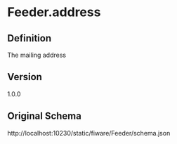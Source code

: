 # Feeder.address

## Definition
The mailing address

## Version
1.0.0

## Original Schema
http://localhost:10230/static/fiware/Feeder/schema.json
